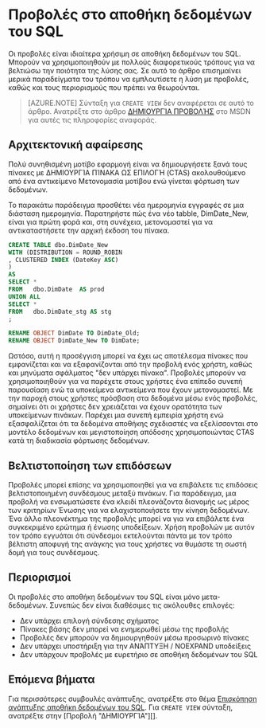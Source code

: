 <properties
   pageTitle="Προβολές στο αποθήκη δεδομένων του SQL | Microsoft Azure"
   description="Συμβουλές για τη χρήση προβολών Transact-SQL στο αποθήκη δεδομένων του SQL Azure για την ανάπτυξη λύσεων."
   services="sql-data-warehouse"
   documentationCenter="NA"
   authors="jrowlandjones"
   manager="barbkess"
   editor=""/>

<tags
   ms.service="sql-data-warehouse"
   ms.devlang="NA"
   ms.topic="article"
   ms.tgt_pltfrm="NA"
   ms.workload="data-services"
   ms.date="07/01/2016"
   ms.author="jrj;barbkess;sonyama"/>


# <a name="views-in-sql-data-warehouse"></a>Προβολές στο αποθήκη δεδομένων του SQL

Οι προβολές είναι ιδιαίτερα χρήσιμη σε αποθήκη δεδομένων του SQL. Μπορούν να χρησιμοποιηθούν με πολλούς διαφορετικούς τρόπους για να βελτιώσω την ποιότητα της λύσης σας.  Σε αυτό το άρθρο επισημαίνει μερικά παραδείγματα του τρόπου να εμπλουτίσετε η λύση με προβολές, καθώς και τους περιορισμούς που πρέπει να θεωρούνται.

> [AZURE.NOTE] Σύνταξη για `CREATE VIEW` δεν αναφέρεται σε αυτό το άρθρο. Ανατρέξτε στο άρθρο [ΔΗΜΙΟΥΡΓΊΑ ΠΡΟΒΟΛΉΣ][] στο MSDN για αυτές τις πληροφορίες αναφοράς.

## <a name="architectural-abstraction"></a>Αρχιτεκτονική αφαίρεσης
Πολύ συνηθισμένη μοτίβο εφαρμογή είναι να δημιουργήσετε ξανά τους πίνακες με ΔΗΜΙΟΥΡΓΊΑ ΠΊΝΑΚΑ ΩΣ ΕΠΙΛΟΓΉ (CTAS) ακολουθούμενο από ένα αντικείμενο Μετονομασία μοτίβου ενώ γίνεται φόρτωση των δεδομένων.

Το παρακάτω παράδειγμα προσθέτει νέα ημερομηνία εγγραφές σε μια διάσταση ημερομηνία. Παρατηρήστε πώς ένα νέο tabble, DimDate_New, είναι για πρώτη φορά και, στη συνέχεια, μετονομαστεί για να αντικαταστήσετε την αρχική έκδοση του πίνακα.

```sql
CREATE TABLE dbo.DimDate_New
WITH (DISTRIBUTION = ROUND_ROBIN
, CLUSTERED INDEX (DateKey ASC)
)
AS
SELECT *
FROM   dbo.DimDate  AS prod
UNION ALL
SELECT *
FROM   dbo.DimDate_stg AS stg
;

RENAME OBJECT DimDate TO DimDate_Old;
RENAME OBJECT DimDate_New TO DimDate;

```

Ωστόσο, αυτή η προσέγγιση μπορεί να έχει ως αποτέλεσμα πίνακες που εμφανίζεται και να εξαφανίζονται από την προβολή ενός χρήστη, καθώς και μηνύματα σφάλματος "δεν υπάρχει πίνακα". Προβολές μπορούν να χρησιμοποιηθούν για να παρέχετε στους χρήστες ένα επίπεδο συνεπή παρουσίαση ενώ τα υποκείμενα αντικείμενα που έχουν μετονομαστεί. Με την παροχή στους χρήστες πρόσβαση στα δεδομένα μέσω ενός προβολές, σημαίνει ότι οι χρήστες δεν χρειάζεται να έχουν ορατότητα των υποκείμενων πινάκων. Παρέχει μια συνεπή εμπειρία χρήστη ενώ εξασφαλίζεται ότι τα δεδομένα αποθήκης σχεδιαστές να εξελίσσονται στο μοντέλο δεδομένων και μεγιστοποίηση απόδοσης χρησιμοποιώντας CTAS κατά τη διαδικασία φόρτωσης δεδομένων.    

## <a name="performance-optimization"></a>Βελτιστοποίηση των επιδόσεων
Προβολές μπορεί επίσης να χρησιμοποιηθεί για να επιβάλετε τις επιδόσεις βελτιστοποιημένη συνδέσμους μεταξύ πινάκων. Για παράδειγμα, μια προβολή να ενσωματώσετε ένα κλειδί πλεονάζοντα διανομής ως μέρος των κριτηρίων Ένωσης για να ελαχιστοποιήσετε την κίνηση δεδομένων.  Ένα άλλο πλεονέκτημα της προβολής μπορεί να για να επιβάλετε ένα συγκεκριμένο ερώτημα ή ένωσης υποδείξεων. Χρήση προβολών με αυτόν τον τρόπο εγγυάται ότι σύνδεσμοι εκτελούνται πάντα με τον τρόπο βέλτιστη αποφυγή της ανάγκης για τους χρήστες να θυμάστε τη σωστή δομή για τους συνδέσμους.

## <a name="limitations"></a>Περιορισμοί
Οι προβολές στο αποθήκη δεδομένων του SQL είναι μόνο μετα-δεδομένων.  Συνεπώς δεν είναι διαθέσιμες τις ακόλουθες επιλογές:

-   Δεν υπάρχει επιλογή σύνδεσης σχήματος
-   Πίνακες βάσης δεν μπορεί να ενημερωθεί μέσω της προβολής
-   Προβολές δεν μπορούν να δημιουργηθούν μέσω προσωρινό πίνακες
-   Δεν υπάρχει υποστήριξη για την ΑΝΆΠΤΥΞΗ / NOEXPAND υποδείξεις
-   Δεν υπάρχουν προβολές με ευρετήριο σε αποθήκη δεδομένων του SQL


## <a name="next-steps"></a>Επόμενα βήματα
Για περισσότερες συμβουλές ανάπτυξης, ανατρέξτε στο θέμα [Επισκόπηση ανάπτυξης αποθήκη δεδομένων του SQL][].
Για `CREATE VIEW` σύνταξη, ανατρέξτε στην [Προβολή "ΔΗΜΙΟΥΡΓΊΑ"][].

<!--Image references-->

<!--Article references-->
[Επισκόπηση ανάπτυξης αποθήκη δεδομένων του SQL]: ./sql-data-warehouse-overview-develop.md

<!--MSDN references-->
[ΔΗΜΙΟΥΡΓΊΑ ΠΡΟΒΟΛΉΣ]: https://msdn.microsoft.com/en-us/library/ms187956.aspx

<!--Other Web references-->
